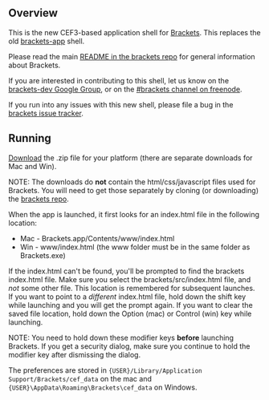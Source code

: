## Overview

This is the new CEF3-based application shell for [Brackets](https://github.com/adobe/brackets). This replaces the old [brackets-app](https://github.com/adobe/brackets-app) shell.

Please read the main [README in the brackets repo](https://github.com/adobe/brackets/blob/master/README.md) for general information about Brackets.

If you are interested in contributing to this shell, let us know on the [brackets-dev Google Group](http://groups.google.com/group/brackets-dev), or on the [#brackets channel on freenode](http://webchat.freenode.net/?channels=brackets).

If you run into any issues with this new shell, please file a bug in the [brackets issue tracker](https://github.com/adobe/brackets/issues).

## Running

[Download](https://github.com/adobe/brackets-shell/downloads) the .zip file for your platform (there are separate downloads for Mac and Win). 

NOTE: The downloads do **not** contain the html/css/javascript files used for Brackets. You will need to get those separately by cloning (or downloading) the [brackets repo](https://github.com/adobe/brackets).

When the app is launched, it first looks for an index.html file in the following location:
* Mac - Brackets.app/Contents/www/index.html
* Win - www/index.html (the www folder must be in the same folder as Brackets.exe)

If the index.html can't be found, you'll be prompted to find the brackets index.html file. Make sure you select the brackets/src/index.html file, and *not* some other file. This location is remembered for subsequent launches. If you want to point to a *different* index.html file, hold down the shift key while launching and you will get the prompt again. If you want to clear the saved file location, hold down the Option (mac) or Control (win) key while launching. 

NOTE: You need to hold down these modifier keys **before** launching Brackets. If you get a security dialog, make sure you continue to hold the modifier key after dismissing the dialog.

The preferences are stored in `{USER}/Library/Application Support/Brackets/cef_data` on the mac and `{USER}\AppData\Roaming\Brackets\cef_data` on Windows.

